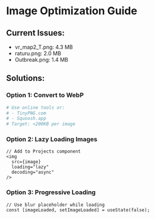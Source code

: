 # Image Optimization Guide

## Current Issues:
- vr_map2_T.png: 4.3 MB
- raturu.png: 2.0 MB  
- Outbreak.png: 1.4 MB

## Solutions:

### Option 1: Convert to WebP
```bash
# Use online tools or:
# - TinyPNG.com
# - Squoosh.app
# Target: <200KB per image
```

### Option 2: Lazy Loading Images
```tsx
// Add to Projects component
<img 
  src={image} 
  loading="lazy"
  decoding="async"
/>
```

### Option 3: Progressive Loading
```tsx
// Use blur placeholder while loading
const [imageLoaded, setImageLoaded] = useState(false);
```